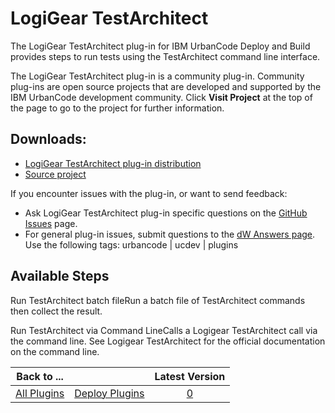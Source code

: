 
LogiGear TestArchitect
======================



The LogiGear TestArchitect plug-in for IBM UrbanCode Deploy and Build provides steps to run tests using the 
TestArchitect command line interface.




The LogiGear TestArchitect plug-in is a community plug-in. Community plug-ins 
are open source projects that are developed and supported by the IBM UrbanCode development community. Click **Visit 
Project** at the top of the page to go to the project for further information.



Downloads:
----------


* [LogiGear 
TestArchitect plug-in distribution](https://github.com/UrbanCode/LogiGear-TestArchitect-UCB-UCD/releases)
* [Source 
project](https://github.com/UrbanCode/LogiGear-TestArchitect-UCB-UCD)


If you encounter issues with the plug-in, or 
want to send feedback:


* Ask LogiGear TestArchitect plug-in specific questions on the [GitHub 
Issues](https://github.com/UrbanCode/LogiGear-TestArchitect-UCB-UCD/issues) page.
* For general plug-in issues, submit 
questions to the [dW Answers page](https://developer.ibm.com/answers/smart-spaces/23/urbancode.html). Use the following 
tags: urbancode | ucdev | plugins



Available Steps
---------------


Run TestArchitect batch fileRun a batch file of 
TestArchitect commands then collect the result.


Run TestArchitect via Command LineCalls a Logigear TestArchitect call 
via the command line. See Logigear TestArchitect for the official documentation on the command line.





|Back to ...||Latest Version|
| :---: | :---: | :---: |
|[All Plugins](../../index.md)|[Deploy Plugins](../README.md)|[0]()|

